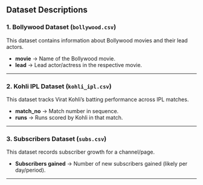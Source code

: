 ## Dataset Descriptions

### 1. Bollywood Dataset (`bollywood.csv`)
This dataset contains information about Bollywood movies and their lead actors.
- **movie** → Name of the Bollywood movie. 
- **lead** → Lead actor/actress in the respective movie.

---

### 2. Kohli IPL Dataset (`kohli_ipl.csv`)
This dataset tracks Virat Kohli’s batting performance across IPL matches.
- **match_no** → Match number in sequence.
- **runs** → Runs scored by Kohli in that match.

---

### 3. Subscribers Dataset (`subs.csv`)
This dataset records subscriber growth for a channel/page.
- **Subscribers gained** → Number of new subscribers gained (likely per day/period).

---


